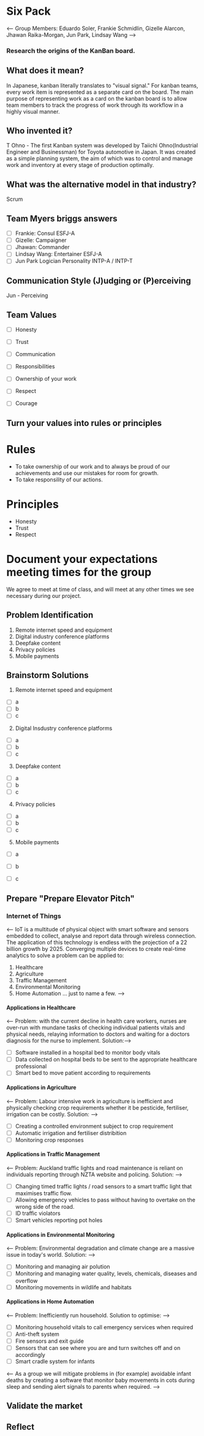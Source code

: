 # Six Pack

<-- Group Members: Eduardo Soler, Frankie Schmidlin, Gizelle Alarcon, Jhawan Raika-Morgan, Jun Park, Lindsay Wang -->

### Research the origins of the KanBan board.   
## What does it mean? 

In Japanese, kanban literally translates to "visual signal." For kanban teams, every work item is represented as a separate card on the board. The main purpose of representing work as a card on the kanban board is to allow team members to track the progress of work through its workflow in a highly visual manner.  
  
## Who invented it? 

T Ohno - The first Kanban system was developed by Taiichi Ohno(Industrial Engineer and Businessman) for Toyota automotive in Japan. It was created as a simple planning system, the aim of which was to control and manage work and inventory at every stage of production optimally. 
 
 ## What was the alternative model in that industry? 
Scrum  

## Team Myers briggs answers 

- [ ] Frankie: Consul ESFJ-A
- [ ] Gizelle: Campaigner
- [ ] Jhawan: Commander
- [ ] Lindsay Wang: Entertainer ESFJ-A
- [ ] Jun Park Logician Personality INTP-A / INTP-T

## Communication Style (J)udging or (P)erceiving
Jun - Perceiving 

## Team Values

- [ ] Honesty
- [ ] Trust
- [ ] Communication
- [ ] Responsibilities
- [ ] Ownership of your work
- [ ] Respect
- [ ] Courage


## Turn your values into  rules or principles

# Rules

- To take ownership of our work and to always be proud of our achievements and use our mistakes for room for growth. 
- To take responsility of our actions.


# Principles 

- Honesty
- Trust 
- Respect 


# Document your expectations meeting times for the group 

We agree to meet at time of class, and will meet at any other times we see necessary during our project. 




## Problem Identification
1. Remote internet speed and equipment
2. Digital industry conference platforms
3. Deepfake content
4. Privacy policies
5. Mobile payments


## Brainstorm Solutions
1. Remote internet speed and equipment
- [ ] a
- [ ] b
- [ ] c

2. Digital Insdustry conference platforms
- [ ] a
- [ ] b
- [ ] c

3. Deepfake content
- [ ] a
- [ ] b
- [ ] c

4. Privacy policies
- [ ] a
- [ ] b
- [ ] c

5. Mobile payments
- [ ] a
- [ ] b
- [ ] c


## Prepare "Prepare Elevator Pitch"
### Internet of Things
<-- IoT is a multitude of physical object with smart software and sensors embedded to collect, analyse and report data through wireless connection. The application of this technology is endless with the projection of a 22 billion growth by 2025. Converging multiple devices to create real-time analytics to solve a problem can be applied to:

1. Healthcare
2. Agriculture
3. Traffic Management
4. Environmental Monitoring
5. Home Automation
... just to name a few. -->

#### Applications in Healthcare
<-- Problem: with the current decline in health care workers, nurses are over-run with mundane tasks of checking individual patients vitals and physical needs, relaying information to doctors and waiting for a doctors diagnosis for the nurse to implement. Solution:-->
- [ ] Software installed in a hospital bed to monitor body vitals
- [ ] Data collected on hospital beds to be sent to the appropriate healthcare professional
- [ ] Smart bed to move patient according to requirements

#### Applications in Agriculture
<-- Problem: Labour intensive work in agriculture is inefficient and physically checking crop requirements whether it be pesticide, fertiliser, irrigation can be costly. Solution: -->
- [ ] Creating a controlled environment subject to crop requirement
- [ ] Automatic irrigation and fertiliser distribition
- [ ] Monitoring crop responses

#### Applications in Traffic Management
<-- Problem: Auckland traffic lights and road maintenance is reliant on individuals reporting through NZTA website and policing. Solution: -->
- [ ] Changing timed traffic lights / road sensors to a smart traffic light that maximises traffic flow.
- [ ] Allowing emergency vehicles to pass without having to overtake on the wrong side of the road.
- [ ] ID traffic violators
- [ ] Smart vehicles reporting pot holes

#### Applications in Environmental Monitoring
<-- Problem: Environmental degradation and climate change are a massive issue in today's world. Solution: -->
- [ ] Monitoring and managing air polution
- [ ] Monitoring and managing water quality, levels, chemicals, diseases and overflow
- [ ] Monitoring movements in wildlife and habitats

#### Applications in Home Automation
<-- Problem: Inefficiently run household. Solution to optimise: -->
- [ ] Monitoring household vitals to call emergency services when required
- [ ] Anti-theft system
- [ ] Fire sensors and exit guide
- [ ] Sensors that can see where you are and turn switches off and on accordingly
- [ ] Smart cradle system for infants

<-- As a group we will mitigate problems in (for example) avoidable infant deaths by creating a software that monitor baby movements in cots during sleep and sending alert signals to parents when required. -->


## Validate the market


## Reflect
